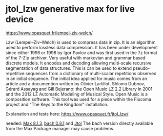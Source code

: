 # jtol_lzw generative max for live device

https://www.opasquet.fr/lempel-ziv-welch/

Lzw (Lempel–Ziv–Welch) is used to compress data in zip. It is an algorithm used to perform lossless data compression. It has been under development since either 1996 or 1998 by Igor Pavlov and was first used in the 7z format of the 7-Zip archiver.
Very useful with markovian and grammar based discrete models. It encodes and decoding allowing multi-scale recursive segmentation of data structures. This is can be used to extend pseudo-repetitive sequences from a dictionary of multi-scalar repetitions observed in an initial sequence. The initial idea applied for music comes from an article and a documention written by Olivier Lartillot, Shlomo Dubnov, Gérard Assayag and Gill Bejerano: the Open Music LZ 2.2 Library in 2001 and the 2012 LZ Automatic Modeling of Musical Style. Open Music is a composition software.
This tool was used for a piece within the Flucoma project and "The Keys to the Kingdom" installation.

Explanation and tests here:
https://www.opasquet.fr/jtol_lzw/

needed:
<a href="https://cycling74.com/downloads/">Max 8.1.3</a>,
<a href="http://www.bachproject.net/download">bach 0.8.1</a> and
<a href="https://github.com/opasquetdotfr/jtol">Jtol</a>
The bach version directly available from the Max Package manager may cause problems.